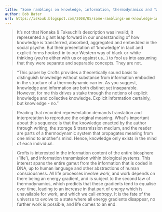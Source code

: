 ```yaml
---
title: "Some ramblings on knowledge, information, thermodynamics and Taoism – Part 1"
author: Bob Bater
url: https://iskouk.blogspot.com/2008/05/some-ramblings-on-knowledge-information.html
---
```


> It’s not that Nonaka & Takeuchi’s description was invalid; it represented a giant leap forward in our understanding of how knowledge is transferred, absorbed, aggregated and embedded in the social psyche. But their presentation of ‘knowledge’ in tacit and explicit forms hooked-in to our Western way of black-or-white thinking (you’re either with us or against us...) to fool us into assuming that they were separate and separable concepts. They are not.


> “This paper by Crofts provides a theoretically sound basis to distinguish knowledge without substance from information embodied in the structure of a thermodynamic carrier. As you suggest, knowledge and information are both distinct yet inseparable. However, for me this drives a stake through the notions of explicit knowledge and collective knowledge. Explicit information certainly, but knowledge - no.”


> Reading that recorded representation demands translation and interpretation to reproduce the original meaning. What's important about this sequence is that the knowledge enacted by the author through writing, the storage & transmission medium, and the reader are parts of a thermodynamic system that propagates meaning from one mind to another's mind. Hence, knowledge only exists in the mind of each individual.


> Crofts is interested in the information content of the entire biosphere (‘life’), and information transmission within biological systems. This interest spans the entire gamut from the information that is coded in DNA, up to human language and other abstractions of human consciousness. All life processes involve *work*, and work depends on there being an energy gradient, and is subject to the second law of thermodynamics, which predicts that these gradients tend to equalise over time, leading to an increase in that part of energy which is unavailable for work, and which we call *entropy*. It is the fate of the universe to evolve to a state where all energy gradients disappear, no further work is possible, and life comes to an end.




